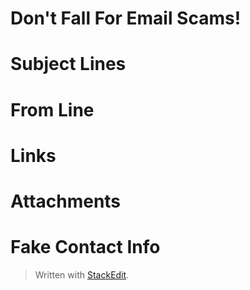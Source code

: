 


# Don't Fall For Email Scams!

# Subject Lines
# From Line
# Links
# Attachments
# Fake Contact Info

> Written with [StackEdit](https://stackedit.io/).
<!--stackedit_data:
eyJoaXN0b3J5IjpbLTE3MDIyNTgwNTMsLTE4OTgxNDQzMjcsNT
k3MTEyODQyXX0=
-->